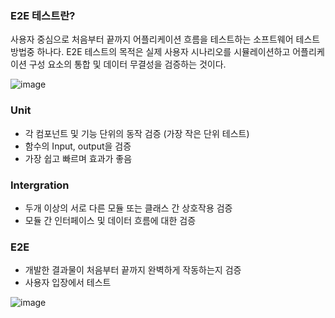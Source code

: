 ### E2E 테스트란?
사용자 중심으로 처음부터 끝까지 어플리케이션 흐름을 테스트하는 소프트웨어 테스트 방법중 하나다. E2E 테스트의 목적은 실제 사용자 시나리오를 시뮬레이션하고 어플리케이션 구성 요소의 통합 및 데이터 무결성을 검증하는 것이다.

![image](https://user-images.githubusercontent.com/52567149/209537038-70878c5a-5ce4-4991-a5f2-e9b64bbd61fc.png)

### Unit
- 각 컴포넌트 및 기능 단위의 동작 검증 (가장 작은 단위 테스트)
- 함수의 Input, output을 검증
- 가장 쉽고 빠르며 효과가 좋음

### Intergration
- 두개 이상의 서로 다른 모듈 또는 클래스 간 상호작용 검증
- 모듈 간 인터페이스 및 데이터 흐름에 대한 검증

### E2E
- 개발한 결과물이 처음부터 끝까지 완벽하게 작동하는지 검증
- 사용자 입장에서 테스트

![image](https://user-images.githubusercontent.com/52567149/209538375-0086797a-b627-49fa-a846-aa74a9d59294.png)
